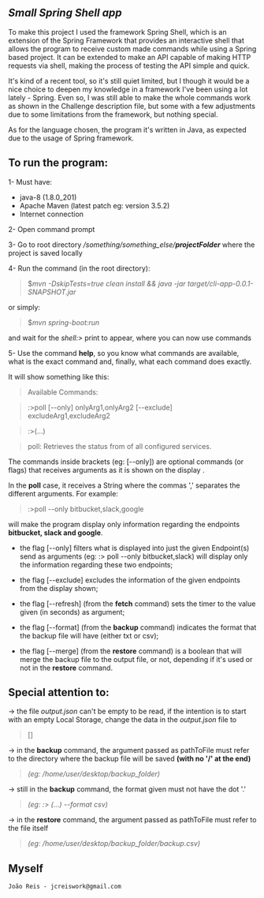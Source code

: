## _Small Spring Shell app_



To make this project I used the framework Spring Shell, 
which is an extension of the Spring Framework that provides 
an interactive shell that allows the program to receive custom 
made commands while using a Spring based project. It can be 
extended to make an API capable of making HTTP requests via shell,
making the process of testing the API simple and quick.

It's kind of a recent tool, so it's still quiet limited, but I
though it would be a nice choice to deepen my knowledge in a 
framework I've been using a lot lately - Spring. Even so, I was
still able to make the whole commands work as shown in the 
Challenge description file, but some with a few adjustments due
to some limitations from the framework, but nothing special.

As for the language chosen, the program it's written in Java, as 
expected due to the usage of Spring framework.



## To run the program:

1- Must have:
- java-8 (1.8.0_201)
- Apache Maven (latest patch eg: version 3.5.2)
- Internet connection

2- Open command prompt

3- Go to root directory _/something/something_else/**projectFolder**_ 
where the project is saved locally

4- Run the command (in the root directory):

> $_mvn -DskipTests=true clean install && java -jar target/cli-app-0.0.1-SNAPSHOT.jar_

or simply:

> $_mvn spring-boot:run_ 

and wait for the _shell:>_ print to appear, where you can now use commands

5- Use the command **help**, so you know what commands are available,
what is the exact command and, finally, what each command does exactly.

It will show something like this:

>Available Commands:

>:>poll [--only] onlyArg1,onlyArg2 [--exclude] excludeArg1,excludeArg2

>:>(...)

>poll: Retrieves the status from of all configured services.

The commands inside brackets (eg: [--only]) are optional 
commands (or flags) that receives arguments as it is shown on the display 
. 

In the **poll** case, it receives a String where the commas ','
separates the different arguments. For example:
>:>poll --only bitbucket,slack,google 

will make the program display only information regarding the endpoints **bitbucket,
 slack and google**. 


- the flag [--only] filters what is displayed into just the given Endpoint(s)
send as arguments (eg: :> poll --only bitbucket,slack) will display only 
the information regarding these two endpoints;

- the flag [--exclude] excludes the information of the given endpoints
from the display shown;
 
- the flag [--refresh] (from the **fetch** command) sets the timer
to the value given (in seconds) as argument; 

- the flag [--format] (from the **backup** command) indicates the
format that the backup file will have (either txt or csv);

- the flag [--merge] (from the **restore** command) is a boolean
that will merge the backup file to the output file, or not, 
depending if it's used or not in the **restore** command.

## **Special attention to:**

-> the file _output.json_ can't be empty to be read, if the intention is to
start with an empty Local Storage, change the data in the _output.json_ file
to 
>[]

-> in the **backup** command, the argument passed as pathToFile
must refer to the directory where the backup file will be saved
**(with no '/' at the end)**
>_(eg: /home/user/desktop/backup_folder)_ 

-> still in the **backup** command, the format given must not have
the dot '.' 
>_(eg: :> (...) --format csv)_

-> in the **restore** command, the argument passed as pathToFile
must refer to the file itself 
>_(eg: /home/user/desktop/backup_folder/backup.csv)_



## Myself

    João Reis - jcreiswork@gmail.com
